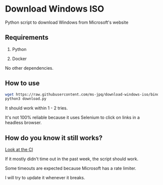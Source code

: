 # Download Windows ISO

Python script to download Windows from Microsoft's website

## Requirements

1. Python

2. Docker

No other dependencies.

## How to use

```sh
wget https://raw.githubusercontent.com/ms-jpq/download-windows-iso/bindows/download.py
python3 download.py
```

It should work within 1 - 2 tries.

It's not 100% reliable because it uses Selenium to click on links in a headless browser.

## How do you know it still works?

[Look at the CI](https://github.com/ms-jpq/download-windows-iso/actions)

If it mostly didn't time out in the past week, the script should work.

Some timeouts are expected because Microsoft has a rate limiter.

I will try to update it whenever it breaks.
